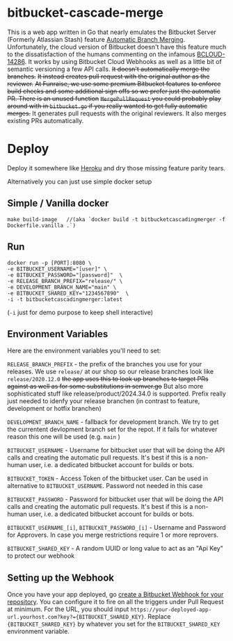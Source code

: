 # bitbucket-cascade-merge

This is a web app written in Go that nearly emulates the Bitbucket Server
(Formerly Atlassian Stash) feature [Automatic Branch Merging](https://confluence.atlassian.com/bitbucketserver/automatic-branch-merging-776639993.html).
Unfortunately, the cloud version of Bitbucket doesn't have this feature much to the dissatisfaction of the humans 
commenting on the infamous [BCLOUD-14286](https://jira.atlassian.com/browse/BCLOUD-14286). It works by using Bitbucket 
Cloud Webhooks as well as a little bit of semantic versioning a few API calls. ~~It doesn't automatically merge the branches.~~
~~It instead creates pull request with the original author as the reviewer.~~
~~At Funraise, we use some premium Bitbucket features~~
~~to enforce build checks and some additional sign offs so we prefer just the automatic PR. There is an unused function~~
~~`MergePullRequest` you could probably play around with in `bitbucket.go` if you really wanted to get fully automatic merges.~~
It generates pull requests with the original reviewers. It also merges existing PRs automatically.


# Deploy

Deploy it somewhere like [Heroku](https://devcenter.heroku.com/articles/getting-started-with-go#deploy-the-app
) and dry those missing feature parity tears.

Alternatively you can just use simple docker setup

## Simple / Vanilla docker
```
make build-image   //(aka `docker build -t bitbucketcascadingmerger -f Dockerfile.vanilla .`)
```
## Run
```
docker run -p [PORT]:8080 \
-e BITBUCKET_USERNAME="[user]" \
-e BITBUCKET_PASSWORD="[password]"  \
-e RELEASE_BRANCH_PREFIX="release/" \
-e DEVELOPMENT_BRANCH_NAME="main" \ 
-e BITBUCKET_SHARED_KEY="1234567890"  \
-i -t bitbucketcascadingmerger:latest
```
(`-i` just for demo purpose to keep shell interactive)


## Environment Variables

Here are the environment variables you'll need to set:

`RELEASE_BRANCH_PREFIX` - the prefix of the branches you use for your releases. We use `release/` at our shop so our 
release branches look like `release/2020.12.0` ~~the app uses this to look up branches to target PRs against as well as 
for some substitutions in semver.go~~ But also more sophisticated stuff like release/product/2024.34.0 is supported.
Prefix really just needed to idenfy your release branchen (in contrast to feature, development or hotfix branchen)

`DEVELOPMENT_BRANCH_NAME` - fallback for development branch. We try to get the currentent devlopment branch set for the repot.
If it fails for whatever reason this one will be used (e.g. `main` )

`BITBUCKET_USERNAME` - Username for bitbucket user that will be doing the API calls and creating the automatic pull 
requests. It's best if this is a non-human user, i.e. a dedicated bitbucket account for builds or bots.
 
`BITBUCKET_TOKEN` - Access Token of the bitbucket user. Can be used in alternative to `BITBUCKET_USERNAME`. Password not needed
in this case

`BITBUCKET_PASSWORD` - Password for bitbucket user that will be doing the API calls and creating the automatic pull 
requests. It's best if this is a non-human user, i.e. a dedicated bitbucket account for builds or bots.

`BITBUCKET_USERNAME_[i]`, `BITBUCKET_PASSWORD_[i]` - Username and Password for Approvers. In case you merge restrictions
require 1 or more reprovers.

`BITBUCKET_SHARED_KEY` - A random UUID or long value to act as an "Api Key" to protect our webhook

## Setting up the Webhook

Once you have your app deployed, go [create a Bitbucket Webhook for your repository](https://support.atlassian.com/bitbucket-cloud/docs/manage-webhooks/).
You can configure it to fire on all the triggers under Pull Request at minimum. For the URL, you should input
`https://your-deployed-app-url.yourhost.com?key?={BITBUCKET_SHARED_KEY}`. Replace `{BITBUCKET_SHARED_KEY}` by whatever 
you set for the `BITBUCKET_SHARED_KEY` environment variable. 